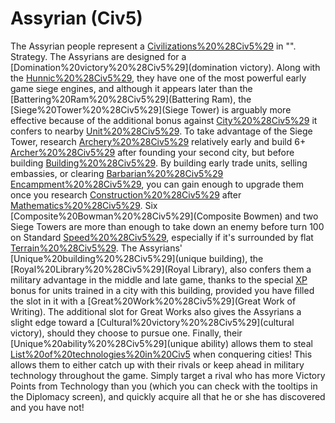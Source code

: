 # Assyrian (Civ5)

The Assyrian people represent a [Civilizations%20%28Civ5%29](civilization) in "".
Strategy.
The Assyrians are designed for a [Domination%20victory%20%28Civ5%29](domination victory). Along with the [Hunnic%20%28Civ5%29](Huns), they have one of the most powerful early game siege engines, and although it appears later than the [Battering%20Ram%20%28Civ5%29](Battering Ram), the [Siege%20Tower%20%28Civ5%29](Siege Tower) is arguably more effective because of the additional bonus against [City%20%28Civ5%29](cities) it confers to nearby [Unit%20%28Civ5%29](units).
To take advantage of the Siege Tower, research [Archery%20%28Civ5%29](Archery) relatively early and build 6+ [Archer%20%28Civ5%29](Archers) after founding your second city, but before building [Building%20%28Civ5%29](buildings). By building early trade units, selling embassies, or clearing [Barbarian%20%28Civ5%29](barbarian) [Encampment%20%28Civ5%29](encampments), you can gain enough to upgrade them once you research [Construction%20%28Civ5%29](Construction) after [Mathematics%20%28Civ5%29](Mathematics). Six [Composite%20Bowman%20%28Civ5%29](Composite Bowmen) and two Siege Towers are more than enough to take down an enemy before turn 100 on Standard [Speed%20%28Civ5%29](speed), especially if it's surrounded by flat [Terrain%20%28Civ5%29](terrain).
The Assyrians' [Unique%20building%20%28Civ5%29](unique building), the [Royal%20Library%20%28Civ5%29](Royal Library), also confers them a military advantage in the middle and late game, thanks to the special [XP](XP) bonus for units trained in a city with this building, provided you have filled the slot in it with a [Great%20Work%20%28Civ5%29](Great Work of Writing). The additional slot for Great Works also gives the Assyrians a slight edge toward a [Cultural%20victory%20%28Civ5%29](cultural victory), should they choose to pursue one.
Finally, their [Unique%20ability%20%28Civ5%29](unique ability) allows them to steal [List%20of%20technologies%20in%20Civ5](technologies) when conquering cities! This allows them to either catch up with their rivals or keep ahead in military technology throughout the game. Simply target a rival who has more Victory Points from Technology than you (which you can check with the tooltips in the Diplomacy screen), and quickly acquire all that he or she has discovered and you have not!